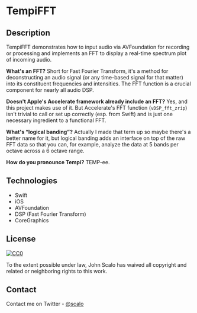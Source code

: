 # TempiFFT

## Description

TempiFFT demonstrates how to input audio via AVFoundation for recording or processing and implements an FFT to display a real-time spectrum plot of incoming audio.

<b>What's an FFT?</b> Short for Fast Fourier Transform, it's a method for deconstructing an audio signal (or any time-based signal for that matter) into its constituent frequencies and intensities. The FFT function is a crucial component for nearly all audio DSP.

<b>Doesn't Apple's Accelerate framework already include an FFT?</b> Yes, and this project makes use of it. But Accelerate's FFT function (```vDSP_fft_zrip```) isn't trivial to call or set up correctly (esp. from Swift) and is just one necessary ingredient to a functional FFT.

<b>What's “logical banding”?</b> Actually I made that term up so maybe there's a better name for it, but logical banding adds an interface on top of the raw FFT data so that you can, for example, analyze the data at 5 bands per octave across a 6 octave range.

<b>How do you pronounce Tempi?</b> TEMP-ee.



## Technologies

- Swift
- iOS
- AVFoundation
- DSP (Fast Fourier Transform)
- CoreGraphics

## License

[![CC0](https://licensebuttons.net/p/zero/1.0/88x31.png)](http://creativecommons.org/publicdomain/zero/1.0/)

To the extent possible under law, John Scalo has waived all copyright and related or neighboring rights to this work.

## Contact

Contact me on Twitter - [@scalo](https://twitter.com/intent/user?screen_name=scalo)